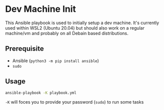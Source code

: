 # Dev Machine Init

This Ansible playbook is used to initially setup a dev machine. It's currently used within WSL2 (Ubuntu 20.04) but should also work on a regular machine/vm and probably on all Debain based distributions.

## Prerequisite

- Ansible (`python3 -m pip install ansible`)
- `sudo`

## Usage

```bash
ansible-playbook -K playbook.yml
```

`-K` will foces you to provide your password (`sudo`) to run some tasks
